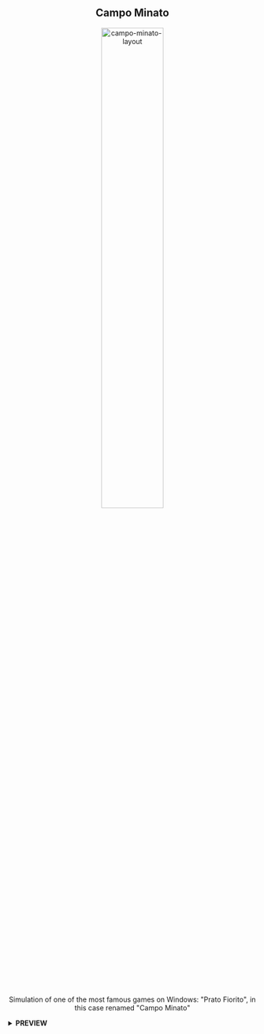 <h2 align="center">Campo Minato</h2>
<p align="center">
 <img src="https://user-images.githubusercontent.com/112269790/226582247-f6ffbd38-e033-4cc8-9b33-c9bf2f60960d.png" alt="campo-minato-layout" width="50%">
</p>
<p align="center">
    Simulation of one of the most famous games on Windows: "Prato Fiorito", in this case renamed "Campo Minato"
</p>
<details>	
  <summary><b>PREVIEW</b></summary>
  <img src="https://user-images.githubusercontent.com/112269790/226585548-6d99769f-7a2c-483a-8307-e2c1f7599768.gif" alt="campo-minato-preview" width="100%">
</details>
